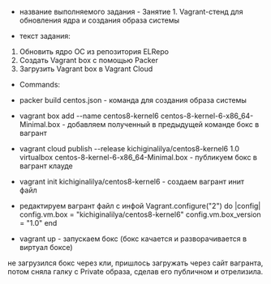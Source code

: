 - название выполняемого задания - Занятие 1. Vagrant-стенд для обновления ядра и создания образа системы

- текст задания:
1) Обновить ядро ОС из репозитория ELRepo
2) Создать Vagrant box c помощью Packer
3) Загрузить Vagrant box в Vagrant Cloud

- Commands:

- packer build centos.json - команда для создания образа системы
- vagrant box add --name centos8-kernel6 centos-8-kernel-6-x86_64-Minimal.box - добавляем полученный в предыдущей команде бокс в вагрант
- vagrant cloud publish --release kichiginalilya/centos8-kernel6 1.0 virtualbox centos-8-kernel-6-x86_64-Minimal.box - публикуем бокс в вагрант клауде
- vagrant init kichiginalilya/centos8-kernel6 - создаем вагрант инит файл
- редактируем вагрант файл с инфой 
Vagrant.configure("2") do |config|
  config.vm.box = "kichiginalilya/centos8-kernel6"
  config.vm.box_version = "1.0"
end
- vagrant up - запускаем бокс (бокс качается и разворачивается в виртуал боксе)


не загрузился бокс через кли, пришлось загружать через сайт вагранта, потом сняла галку с Private образа, сделав его публичном и отрелизила.
